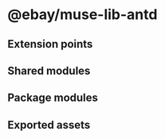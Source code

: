 # @ebay/muse-lib-antd

## Extension points

## Shared modules

## Package modules

## Exported assets